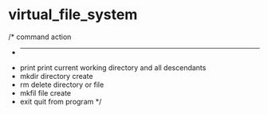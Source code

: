# virtual_file_system

/* command	action
 * -------	------
 *  print	    print current working directory and all descendants
 *  mkdir	    directory create
 *  rm		    delete directory or file
 *  mkfil	    file create
 *  exit      quit from program
 */
